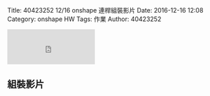Title: 40423252  12/16 onshape 連桿組裝影片
Date: 2016-12-16 12:08
Category: onshape HW
Tags: 作業
Author: 40423252

<iframe src="https://www.facebook.com/plugins/like.php?href=https%3A%2F%2F40423105.github.io%2F2016fallcadp_hw%2F%23%2F&width=200&layout=standard&action=like&show_faces=true&share=true&height=80&appId" width="200" height="80" style="border:none;overflow:hidden" scrolling="no" frameborder="0" allowTransparency="true"></iframe>


<!-- PELICAN_END_SUMMARY -->


## 組裝影片


